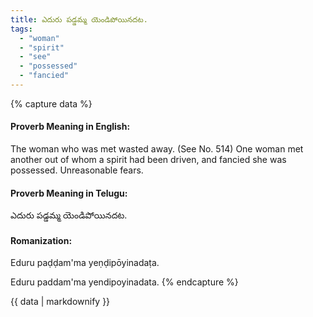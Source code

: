 ```yaml
---
title: ఎదురు పడ్డమ్మ యెండిపోయినదట.
tags:
  - "woman"
  - "spirit"
  - "see"
  - "possessed"
  - "fancied"
---
```


{% capture data %}
#### Proverb Meaning in English:
The woman who was met wasted away.
(See No. 514)
One woman met another out of whom a spirit had been driven, and fancied she was possessed.
Unreasonable fears.

#### Proverb Meaning in Telugu:
ఎదురు పడ్డమ్మ యెండిపోయినదట.

#### Romanization:
Eduru paḍḍam'ma yeṇḍipōyinadaṭa.

Eduru paddam'ma yendipoyinadata.
{% endcapture %}

{{ data | markdownify }}

